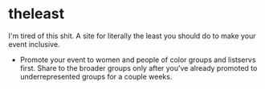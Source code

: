 # theleast
I'm tired of this shit. A site for literally the least you should do to make your event inclusive.

* Promote your event to women and people of color groups and listservs first. Share to the broader groups only after you've already promoted to underrepresented groups for a couple weeks.
